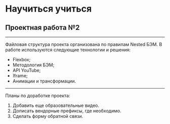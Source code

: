 # Научиться учиться
## Проектная работа №2

------
Файловая структура проекта организована по правилам Nested БЭМ.
В работе используются следующие технологии и решения:
 * Flexbox;
 * Методология БЭМ;
 * API YouTube;
 * Iframe;
 * Анимации и трансформации.

------
Планы по доработке проекта:
1. Добавить еще образовательные видео.
2. Дописать вендорные префиксы, где необходимо.
3. Сделать форму обратной связи.

